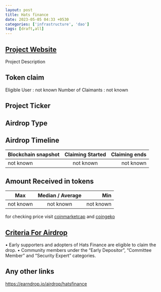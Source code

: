 ```yaml
---
layout: post
title: Hats finance
date: 2023-05-05 04:33 +0530
categories: ['infrastructure', 'dao']
tags: [draft,all]
---
```





## [Project Website](https://hats.finance/)

 Project Description

## Token claim

Eligible User : not known
Number of Claimants : not known

## Project Ticker

## Airdrop Type

## Airdrop Timeline

| Blockchain snapshot     | Claiming Started           | Claiming ends    |
| ----------------------- |:--------------------------:| ----------------:|
|       not known         |        not known           |   not known      |

## Amount Received in tokens

| Max        |    Median / Average  |       Min    |
| ---------- |:--------------------:| ------------:|
| not known  |     not known        |  not known   |

for checking price visit [coinmarketcap](https://coinmarketcap.com/currencies/) and [coingeko](https://www.coingecko.com/en/coins/)

## [Criteria For Airdrop](https://docs.hats.finance/general/airdrop-machine)

• Early supporters and adopters of Hats Finance are eligible to claim the drop.
• Community members under the “Early Depositor”, “Committee Member” and “Security Expert” categories.

## Any other links

<https://earndrop.io/airdrop/hatsfinance>
